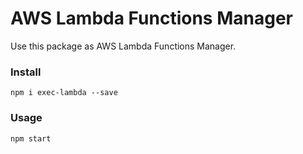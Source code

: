 # AWS Lambda Functions Manager

Use this package as AWS Lambda Functions Manager.<br />

### Install 

```
npm i exec-lambda --save
```

### Usage

```
npm start
```
